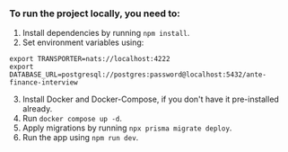 ### To run the project locally, you need to:
1. Install dependencies by running `npm install`.
2. Set environment variables using:
```
export TRANSPORTER=nats://localhost:4222
export DATABASE_URL=postgresql://postgres:password@localhost:5432/ante-finance-interview
```

3. Install Docker and Docker-Compose, if you don't have it pre-installed already.
4. Run `docker compose up -d`.
5. Apply migrations by running `npx prisma migrate deploy`.
6. Run the app using `npm run dev`.
